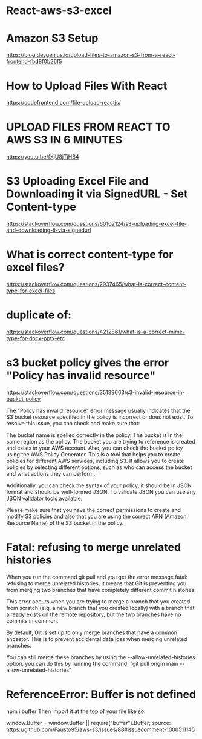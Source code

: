 # React-aws-s3-excel

# Amazon S3 Setup
https://blog.devgenius.io/upload-files-to-amazon-s3-from-a-react-frontend-fbd8f0b26f5

# How to Upload Files With React
https://codefrontend.com/file-upload-reactjs/

# UPLOAD FILES FROM REACT TO AWS S3 IN 6 MINUTES
https://youtu.be/fXjU8jTjHB4

# S3 Uploading Excel File and Downloading it via SignedURL - Set Content-type
https://stackoverflow.com/questions/60102124/s3-uploading-excel-file-and-downloading-it-via-signedurl

# What is correct content-type for excel files?
https://stackoverflow.com/questions/2937465/what-is-correct-content-type-for-excel-files
# duplicate of:
https://stackoverflow.com/questions/4212861/what-is-a-correct-mime-type-for-docx-pptx-etc

# s3 bucket policy gives the error "Policy has invalid resource"
https://stackoverflow.com/questions/35189663/s3-invalid-resource-in-bucket-policy

The "Policy has invalid resource" error message usually indicates that the S3 bucket resource specified in the policy is incorrect or does not exist.
To resolve this issue, you can check and make sure that:

The bucket name is spelled correctly in the policy. The bucket is in the same region as the policy. The bucket you are trying to reference is created and exists in your AWS account. Also, you can check the bucket policy using the AWS Policy Generator. This is a tool that helps you to create policies for different AWS services, including S3. It allows you to create policies by selecting different options, such as who can access the bucket and what actions they can perform.

Additionally, you can check the syntax of your policy, it should be in JSON format and should be well-formed JSON. To validate JSON you can use any JSON validator tools available.

Please make sure that you have the correct permissions to create and modify S3 policies and also that you are using the correct ARN (Amazon Resource Name) of the S3 bucket in the policy.

# Fatal: refusing to merge unrelated histories

When you run the command git pull and you get the error message fatal: refusing to merge unrelated histories, it means that Git is preventing you from merging two branches that have completely different commit histories.

This error occurs when you are trying to merge a branch that you created from scratch (e.g. a new branch that you created locally) with a branch that already exists on the remote repository, but the two branches have no commits in common.

By default, Git is set up to only merge branches that have a common ancestor. This is to prevent accidental data loss when merging unrelated branches.

You can still merge these branches by using the --allow-unrelated-histories option, you can do this by running the command:
"git pull origin main --allow-unrelated-histories"

# ReferenceError: Buffer is not defined

npm i buffer
Then import it at the top of your file like so:

window.Buffer = window.Buffer || require("buffer").Buffer;
source: https://github.com/Fausto95/aws-s3/issues/88#issuecomment-1000511145
